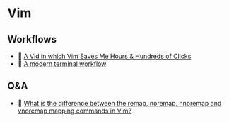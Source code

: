 # Vim

## Workflows
- 🎥 [A Vid in which Vim Saves Me Hours & Hundreds of Clicks](https://www.youtube.com/watch?v=hraHAZ1-RaM)
- 📝 [A modern terminal workflow](https://wrotenwrites.com/a_modern_terminal_workflow_2/)

## Q&A 
- 💭 [What is the difference between the remap, noremap, nnoremap and vnoremap mapping commands in Vim?](https://stackoverflow.com/questions/3776117/what-is-the-difference-between-the-remap-noremap-nnoremap-and-vnoremap-mapping)
